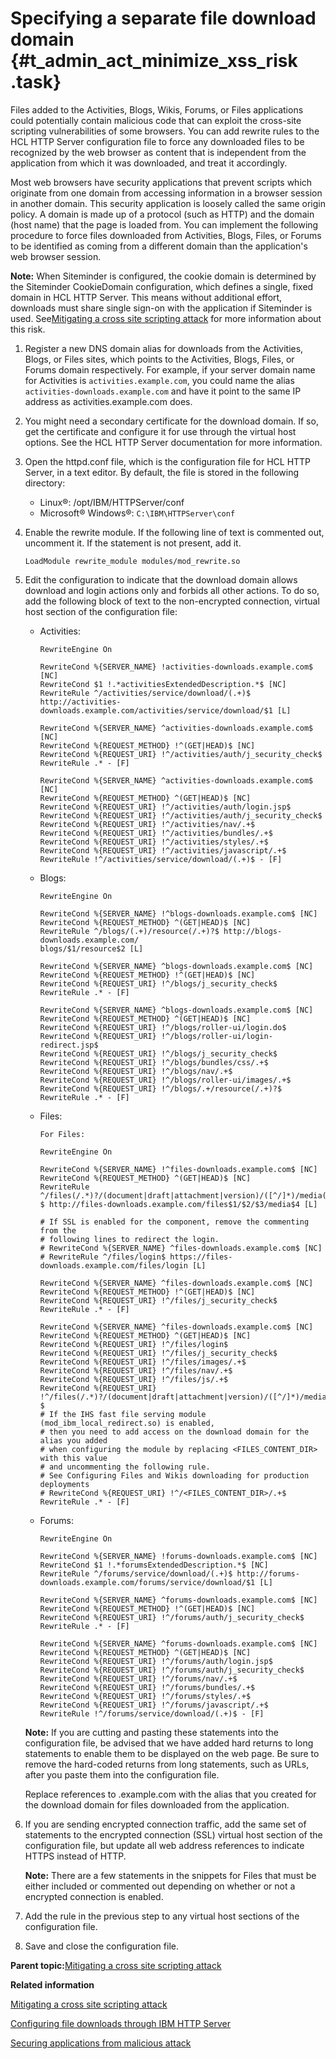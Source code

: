 # Specifying a separate file download domain {#t_admin_act_minimize_xss_risk .task}

Files added to the Activities, Blogs, Wikis, Forums, or Files applications could potentially contain malicious code that can exploit the cross-site scripting vulnerabilities of some browsers. You can add rewrite rules to the HCL HTTP Server configuration file to force any downloaded files to be recognized by the web browser as content that is independent from the application from which it was downloaded, and treat it accordingly.

Most web browsers have security applications that prevent scripts which originate from one domain from accessing information in a browser session in another domain. This security application is loosely called the same origin policy. A domain is made up of a protocol \(such as HTTP\) and the domain \(host name\) that the page is loaded from. You can implement the following procedure to force files downloaded from Activities, Blogs, Files, or Forums to be identified as coming from a different domain than the application's web browser session.

**Note:** When Siteminder is configured, the cookie domain is determined by the Siteminder CookieDomain configuration, which defines a single, fixed domain in HCL HTTP Server. This means without additional effort, downloads must share single sign-on with the application if Siteminder is used. See[Mitigating a cross site scripting attack](t_admin_common_secure_xss.md) for more information about this risk.

1.  Register a new DNS domain alias for downloads from the Activities, Blogs, or Files sites, which points to the Activities, Blogs, Files, or Forums domain respectively. For example, if your server domain name for Activities is `activities.example.com`, you could name the alias `activities-downloads.example.com` and have it point to the same IP address as activities.example.com does.

2.  You might need a secondary certificate for the download domain. If so, get the certificate and configure it for use through the virtual host options. See the HCL HTTP Server documentation for more information.

3.  Open the httpd.conf file, which is the configuration file for HCL HTTP Server, in a text editor. By default, the file is stored in the following directory:

    -   Linux®: /opt/IBM/HTTPServer/conf
    -   Microsoft® Windows®: `C:\IBM\HTTPServer\conf`
4.  Enable the rewrite module. If the following line of text is commented out, uncomment it. If the statement is not present, add it.

    ```
    LoadModule rewrite_module modules/mod_rewrite.so
    ```

5.  Edit the configuration to indicate that the download domain allows download and login actions only and forbids all other actions. To do so, add the following block of text to the non-encrypted connection, virtual host section of the configuration file:

    -   Activities:

        ```
        RewriteEngine On
        
        RewriteCond %{SERVER_NAME} !activities-downloads.example.com$ [NC]
        RewriteCond $1 !.*activitiesExtendedDescription.*$ [NC]
        RewriteRule ^/activities/service/download/(.+)$ http://activities-downloads.example.com/activities/service/download/$1 [L]
        
        RewriteCond %{SERVER_NAME} ^activities-downloads.example.com$ [NC]
        RewriteCond %{REQUEST_METHOD} !^(GET|HEAD)$ [NC]
        RewriteCond %{REQUEST_URI} !^/activities/auth/j_security_check$
        RewriteRule .* - [F]
        
        RewriteCond %{SERVER_NAME} ^activities-downloads.example.com$ [NC]
        RewriteCond %{REQUEST_METHOD} ^(GET|HEAD)$ [NC]
        RewriteCond %{REQUEST_URI} !^/activities/auth/login.jsp$
        RewriteCond %{REQUEST_URI} !^/activities/auth/j_security_check$
        RewriteCond %{REQUEST_URI} !^/activities/nav/.+$
        RewriteCond %{REQUEST_URI} !^/activities/bundles/.+$
        RewriteCond %{REQUEST_URI} !^/activities/styles/.+$
        RewriteCond %{REQUEST_URI} !^/activities/javascript/.+$
        RewriteRule !^/activities/service/download/(.+)$ - [F]
        ```

    -   Blogs:

        ```
        RewriteEngine On
        
        RewriteCond %{SERVER_NAME} !^blogs-downloads.example.com$ [NC]
        RewriteCond %{REQUEST_METHOD} ^(GET|HEAD)$ [NC]
        RewriteRule ^/blogs/(.+)/resource(/.+)?$ http://blogs-downloads.example.com/
        blogs/$1/resource$2 [L]
        
        RewriteCond %{SERVER_NAME} ^blogs-downloads.example.com$ [NC]
        RewriteCond %{REQUEST_METHOD} !^(GET|HEAD)$ [NC]
        RewriteCond %{REQUEST_URI} !^/blogs/j_security_check$
        RewriteRule .* - [F]
        
        RewriteCond %{SERVER_NAME} ^blogs-downloads.example.com$ [NC]
        RewriteCond %{REQUEST_METHOD} ^(GET|HEAD)$ [NC]
        RewriteCond %{REQUEST_URI} !^/blogs/roller-ui/login.do$ 
        RewriteCond %{REQUEST_URI} !^/blogs/roller-ui/login-redirect.jsp$ 
        RewriteCond %{REQUEST_URI} !^/blogs/j_security_check$ 
        RewriteCond %{REQUEST_URI} !^/blogs/bundles/css/.+$ 
        RewriteCond %{REQUEST_URI} !^/blogs/nav/.+$ 
        RewriteCond %{REQUEST_URI} !^/blogs/roller-ui/images/.+$ 
        RewriteCond %{REQUEST_URI} !^/blogs/.+/resource(/.+)?$
        RewriteRule .* - [F]
        ```

    -   Files:

        ```
        For Files:
        
        RewriteEngine On
        
        RewriteCond %{SERVER_NAME} !^files-downloads.example.com$ [NC]
        RewriteCond %{REQUEST_METHOD} ^(GET|HEAD)$ [NC]
        RewriteRule ^/files(/.*)?/(document|draft|attachment|version)/([^/]*)/media(/[^/]*/*)?$ http://files-downloads.example.com/files$1/$2/$3/media$4 [L]
        
        # If SSL is enabled for the component, remove the commenting from the  
        # following lines to redirect the login.
        # RewriteCond %{SERVER_NAME} ^files-downloads.example.com$ [NC]
        # RewriteRule ^/files/login$ https://files-downloads.example.com/files/login [L]
        
        RewriteCond %{SERVER_NAME} ^files-downloads.example.com$ [NC]
        RewriteCond %{REQUEST_METHOD} !^(GET|HEAD)$ [NC]
        RewriteCond %{REQUEST_URI} !^/files/j_security_check$
        RewriteRule .* - [F]
        
        RewriteCond %{SERVER_NAME} ^files-downloads.example.com$ [NC]
        RewriteCond %{REQUEST_METHOD} ^(GET|HEAD)$ [NC]
        RewriteCond %{REQUEST_URI} !^/files/login$
        RewriteCond %{REQUEST_URI} !^/files/j_security_check$
        RewriteCond %{REQUEST_URI} !^/files/images/.+$
        RewriteCond %{REQUEST_URI} !^/files/nav/.+$
        RewriteCond %{REQUEST_URI} !^/files/js/.+$
        RewriteCond %{REQUEST_URI} !^/files(/.*)?/(document|draft|attachment|version)/([^/]*)/media(/[^/]*/*)?$
        # If the IHS fast file serving module (mod_ibm_local_redirect.so) is enabled, 
        # then you need to add access on the download domain for the alias you added 
        # when configuring the module by replacing <FILES_CONTENT_DIR> with this value
        # and uncommenting the following rule.  
        # See Configuring Files and Wikis downloading for production deployments
        # RewriteCond %{REQUEST_URI} !^/<FILES_CONTENT_DIR>/.+$
        RewriteRule .* - [F]
        ```

    -   Forums:

        ```
        RewriteEngine On
        
        RewriteCond %{SERVER_NAME} !forums-downloads.example.com$ [NC]
        RewriteCond $1 !.*forumsExtendedDescription.*$ [NC]
        RewriteRule ^/forums/service/download/(.+)$ http://forums-downloads.example.com/forums/service/download/$1 [L]
        
        RewriteCond %{SERVER_NAME} ^forums-downloads.example.com$ [NC]
        RewriteCond %{REQUEST_METHOD} !^(GET|HEAD)$ [NC]
        RewriteCond %{REQUEST_URI} !^/forums/auth/j_security_check$
        RewriteRule .* - [F]
        
        RewriteCond %{SERVER_NAME} ^forums-downloads.example.com$ [NC]
        RewriteCond %{REQUEST_METHOD} ^(GET|HEAD)$ [NC]
        RewriteCond %{REQUEST_URI} !^/forums/auth/login.jsp$
        RewriteCond %{REQUEST_URI} !^/forums/auth/j_security_check$
        RewriteCond %{REQUEST_URI} !^/forums/nav/.+$
        RewriteCond %{REQUEST_URI} !^/forums/bundles/.+$
        RewriteCond %{REQUEST_URI} !^/forums/styles/.+$
        RewriteCond %{REQUEST_URI} !^/forums/javascript/.+$
        RewriteRule !^/forums/service/download/(.+)$ - [F]
        ```

    **Note:** If you are cutting and pasting these statements into the configuration file, be advised that we have added hard returns to long statements to enable them to be displayed on the web page. Be sure to remove the hard-coded returns from long statements, such as URLs, after you paste them into the configuration file.

    Replace references to .example.com with the alias that you created for the download domain for files downloaded from the application.

6.  If you are sending encrypted connection traffic, add the same set of statements to the encrypted connection \(SSL\) virtual host section of the configuration file, but update all web address references to indicate HTTPS instead of HTTP.

    **Note:** There are a few statements in the snippets for Files that must be either included or commented out depending on whether or not a encrypted connection is enabled.

7.  Add the rule in the previous step to any virtual host sections of the configuration file.

8.  Save and close the configuration file.


**Parent topic:**[Mitigating a cross site scripting attack](../secure/t_admin_common_secure_xss.md)

**Related information**  


[Mitigating a cross site scripting attack](../secure/t_admin_common_secure_xss.md)

[Configuring file downloads through IBM HTTP Server](../install/t_install_post_files_downloads.md)

[Securing applications from malicious attack](../secure/c_admin_security_xss.md)

